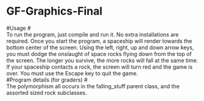 # GF-Graphics-Final #  

#Usage #  
To run the program, just compile and run it. No extra installations are required. Once you start the program, a 
spaceship will render towards the bottom center of the screen. Using the left, right, up and down arrow keys, you must dodge the 
onslaught of space rocks flying down from the top of the screen. The longer you survive, the more rocks will fall at the
 same time. If your spaceship contacts a rock, the screen will turn red and the game is over. You must use the Escape 
 key to quit the game.  
#Program details (for graders) #  
The polymorphism all occurs in the falling_stuff parent class, and the assorted sized rock subclasses.